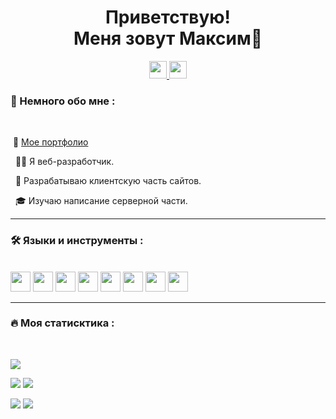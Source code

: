 <div id="header" align="center">
	<h1>Приветствую!
	<br>Меня зовут Максим👋</h1>
	<div id="badges">
		<a href="https://t.me/wvfox597">
			<img src="https://img.shields.io/badge/Телеграм-272541?for-the-badge&logo=telegram&logoColor=white" height="28px">
		</a>
		<a href="https://vk.com/wvfox">
			<img src="https://img.shields.io/badge/Вконтакте-272541?for-the-badge&logo=vk&logoColor=white" height="28px">
		</a>
	</div>
	<img src="https://komarev.com/ghpvc/?username=Wvfox&style=flat-square&color=272541" alt=""/>
</div>

### :bookmark_tabs: Немного обо мне :

<br>

&nbsp;:briefcase: [Мое портфолио](https://wvfox.github.io/portfolio/)

&nbsp; :man_technologist: Я веб-разработчик.

&nbsp; :dart: Разрабатываю клиентскую часть сайтов.

&nbsp; :mortar_board: Изучаю написание серверной части.

---

### :hammer_and_wrench: Языки и инструменты :

<br>

<div id="tools">
<img height="32" width="32" src="https://cdn.simpleicons.org/html5" />
<img height="32" width="32" src="https://cdn.simpleicons.org/css3" />
<img height="32" width="32" src="https://cdn.simpleicons.org/javascript" />
<img height="32" width="32" src="https://cdn.simpleicons.org/wordpress" />
<img height="32" width="32" src="https://cdn.simpleicons.org/react" />
<img height="32" width="32" src="https://cdn.simpleicons.org/postgresql" />
<img height="32" width="32" src="https://cdn.simpleicons.org/python" />
<img height="32" width="32" src="https://cdn.simpleicons.org/django" />
</div>

---

### :fire: Моя статисктика :

<br>

![](https://github-profile-summary-cards.vercel.app/api/cards/profile-details?username=Wvfox&theme=2077)

![](https://github-profile-summary-cards.vercel.app/api/cards/most-commit-language?username=Wvfox&theme=2077)
![](https://github-profile-summary-cards.vercel.app/api/cards/repos-per-language?username=Wvfox&theme=2077)

![](https://github-profile-summary-cards.vercel.app/api/cards/stats?username=Wvfox&theme=2077)
![](https://github-profile-summary-cards.vercel.app/api/cards/productive-time?username=Wvfox&theme=2077)

<!--
**Wvfox/wvfox** is a ✨ _special_ ✨ repository because its `README.md` (this file) appears on your GitHub profile.

Here are some ideas to get you started:

- 🔭 I’m currently working on ...
- 🌱 I’m currently learning ...
- 👯 I’m looking to collaborate on ...
- 🤔 I’m looking for help with ...
- 💬 Ask me about ...
- 📫 How to reach me: ...
- 😄 Pronouns: ...
- ⚡ Fun fact: ...
  -->
